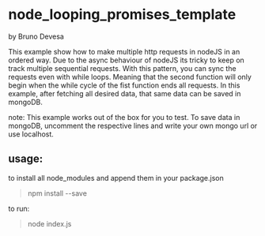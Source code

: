 # node_looping_promises_template
by Bruno Devesa

This example show how to make multiple http requests in nodeJS in an ordered way.
Due to the async behaviour of nodeJS its tricky to keep on track multiple sequential requests.
With this pattern, you can sync the requests even with while loops. Meaning that
the second function will only begin when the while cycle of the fist function ends all requests.
In this example, after fetching all desired data, that same data can be saved in mongoDB.

note: This example works out of the box for you to test.
To save data in mongoDB, uncomment the respective lines and write your own mongo url or use localhost.

usage:
-------
to install all node_modules and append them in your package.json
> npm install --save

to run:
> node index.js
